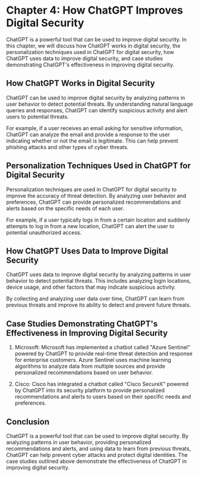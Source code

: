 Chapter 4: How ChatGPT Improves Digital Security
================================================

ChatGPT is a powerful tool that can be used to improve digital security. In this chapter, we will discuss how ChatGPT works in digital security, the personalization techniques used in ChatGPT for digital security, how ChatGPT uses data to improve digital security, and case studies demonstrating ChatGPT's effectiveness in improving digital security.

How ChatGPT Works in Digital Security
-------------------------------------

ChatGPT can be used to improve digital security by analyzing patterns in user behavior to detect potential threats. By understanding natural language queries and responses, ChatGPT can identify suspicious activity and alert users to potential threats.

For example, if a user receives an email asking for sensitive information, ChatGPT can analyze the email and provide a response to the user indicating whether or not the email is legitimate. This can help prevent phishing attacks and other types of cyber threats.

Personalization Techniques Used in ChatGPT for Digital Security
---------------------------------------------------------------

Personalization techniques are used in ChatGPT for digital security to improve the accuracy of threat detection. By analyzing user behavior and preferences, ChatGPT can provide personalized recommendations and alerts based on the specific needs of each user.

For example, if a user typically logs in from a certain location and suddenly attempts to log in from a new location, ChatGPT can alert the user to potential unauthorized access.

How ChatGPT Uses Data to Improve Digital Security
-------------------------------------------------

ChatGPT uses data to improve digital security by analyzing patterns in user behavior to detect potential threats. This includes analyzing login locations, device usage, and other factors that may indicate suspicious activity.

By collecting and analyzing user data over time, ChatGPT can learn from previous threats and improve its ability to detect and prevent future threats.

Case Studies Demonstrating ChatGPT's Effectiveness in Improving Digital Security
--------------------------------------------------------------------------------

1. Microsoft: Microsoft has implemented a chatbot called "Azure Sentinel" powered by ChatGPT to provide real-time threat detection and response for enterprise customers. Azure Sentinel uses machine learning algorithms to analyze data from multiple sources and provide personalized recommendations based on user behavior.

2. Cisco: Cisco has integrated a chatbot called "Cisco SecureX" powered by ChatGPT into its security platform to provide personalized recommendations and alerts to users based on their specific needs and preferences.

Conclusion
----------

ChatGPT is a powerful tool that can be used to improve digital security. By analyzing patterns in user behavior, providing personalized recommendations and alerts, and using data to learn from previous threats, ChatGPT can help prevent cyber attacks and protect digital identities. The case studies outlined above demonstrate the effectiveness of ChatGPT in improving digital security.
